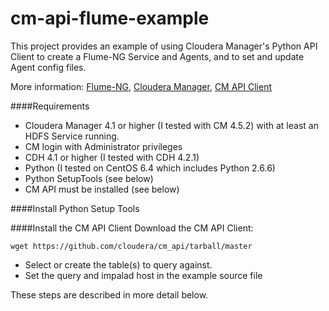 cm-api-flume-example
====================

This project provides an example of using Cloudera Manager's Python API Client to create a Flume-NG Service and Agents, and to set and update Agent config files.

More information:  [Flume-NG](http://archive.cloudera.com/cdh4/cdh/4/flume-ng/FlumeUserGuide.html),  [Cloudera Manager](http://www.cloudera.com/content/cloudera/en/products/cloudera-manager.html), [CM API Client](http://cloudera.github.io/cm_api/)




####Requirements
- Cloudera Manager 4.1 or higher (I tested with CM 4.5.2) with at least an HDFS Service running. 
- CM login with Administrator privileges
- CDH 4.1 or higher (I tested with CDH 4.2.1)
- Python (I tested on CentOS 6.4 which includes Python 2.6.6)
- Python SetupTools (see below)
- CM API must be installed (see below)


####Install Python Setup Tools



####Install the CM API Client
Download the CM API Client:

    wget https://github.com/cloudera/cm_api/tarball/master
    

- Select or create the table(s) to query against.
- Set the query and impalad host in the example source file

These steps are described in more detail below.

